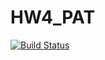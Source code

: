 # HW4_PAT

[![Build Status](https://app.travis-ci.com/nitish6421/HW4_PAT.svg?branch=main)](https://app.travis-ci.com/nitish6421/HW4_PAT)
